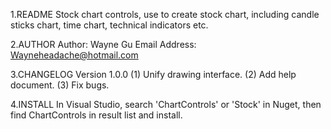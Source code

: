 1.README
Stock chart controls, use to create stock chart, including candle sticks chart, time chart, technical indicators etc.

2.AUTHOR
Author: Wayne Gu 
Email Address: Wayneheadache@hotmail.com

3.CHANGELOG
Version 1.0.0
  (1) Unify drawing interface.
  (2) Add help document.
  (3) Fix bugs.
	  
4.INSTALL
   In Visual Studio, search 'ChartControls' or 'Stock' in Nuget, then find ChartControls in result list and install.
